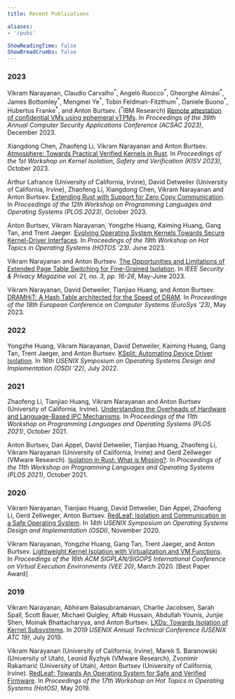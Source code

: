 ```yaml
---
title: Recent Publications

aliases:
- '/pubs'

ShowReadingTime: false
ShowBreadCrumbs: false
---
```


### 2023

Vikram Narayanan, Claudio Carvalho<sup>\*</sup>, Angelo Ruocco<sup>\*</sup>,
Gheorghe Almási<sup>\*</sup>, James Bottomley<sup>\*</sup>, Mengmei
Ye<sup>\*</sup>, Tobin Feldman-Fitzthum<sup>\*</sup>, Daniele Buono<sup>\*</sup>,
Hubertus Franke<sup>\*</sup>, and Anton Burtsev. (<sup>\*</sup>IBM Research)
[Remote attestation of confidential VMs using ephemeral
vTPMs](/doc/acsac23/2023-svsm-vtpm.pdf). In _Proceedings of the 39th Annual
Computer Security Applications Conference (ACSAC 2023)_, December 2023.

Xiangdong Chen, Zhaofeng Li, Vikram Narayanan and Anton Burtsev. [Atmosphere:
Towards Practical Verified Kernels in Rust](/doc/kisv23/2023-atmo.pdf). In
_Proceedings of the 1st Workshop on Kernel Isolation, Safety and Verification
(KISV 2023)_, October 2023.

Arthur Lafrance (University of California, Irvine), David Detweiler (University
of California, Irvine), Zhaofeng Li, Xiangdong Chen, Vikram Narayanan and Anton
Burtsev. [Extending Rust with Support for Zero Copy
Communication](/doc/2023-plos-rust-zerocopy.pdf). In _Proceedings of the
12th Workshop on Programming Languages and Operating Systems (PLOS 2023)_,
October 2023.

Anton Burtsev, Vikram Narayanan, Yongzhe Huang, Kaiming Huang, Gang Tan, and
Trent Jaeger. [Evolving Operating System Kernels Towards Secure Kernel-Driver
Interfaces](/doc/2023-hotos-kernel-interfaces.pdf). In _Proceedings of the 19th
Workshop on Hot Topics in Operating Systems (HOTOS '23)_. June 2023.

Vikram Narayanan and Anton Burtsev. [The Opportunities and Limitations of
Extended Page Table Switching for Fine-Grained
Isolation](https://mars-research.github.io/doc/2023-ieee-sp-mag.pdf). In _IEEE
Security & Privacy Magazine vol. 21, no. 3, pp. 16-26_, May-June 2023.

Vikram Narayanan, David Detweiler, Tianjiao Huang, and Anton Burtsev. [DRAMHiT:
A Hash Table architected for the Speed of
DRAM](https://mars-research.github.io/doc/dramhit-esys23.pdf).  In _Proceedings
of the 18th European Conference on Computer Systems (EuroSys '23)_, May 2023.

### 2022

Yongzhe Huang, Vikram Narayanan, David Detweiler, Kaiming Huang, Gang Tan,
Trent Jaeger, and Anton Burtsev.  [KSplit: Automating Device Driver
Isolation](https://mars-research.github.io/doc/ksplit-osdi22.pdf).  In _16th
USENIX Symposium on Operating Systems Design and Implementation (OSDI '22)_,
July 2022.

### 2021

Zhaofeng Li, Tianjiao Huang, Vikram Narayanan and Anton Burtsev (University of
California, Irvine). [Understanding the Overheads of Hardware and
Language-Based IPC Mechanisms](/doc/plos21/plos21-ipc-overheads.pdf). In
_Proceedings of the 11th Workshop on Programming Languages and Operating
Systems (PLOS 2021)_, October 2021.

Anton Burtsev, Dan Appel, David Detweiler, Tianjiao Huang, Zhaofeng Li, Vikram
Narayanan (University of California, Irvine) and Gerd Zellweger (VMware
Research). [Isolation in Rust: What is Missing?](/doc/plos21/plos21-rust-isolation.pdf).
In _Proceedings of the 11th Workshop on Programming Languages and Operating
Systems (PLOS 2021)_, October 2021.

### 2020

Vikram Narayanan, Tianjiao Huang, David Detweiler, Dan Appel, Zhaofeng
  Li, Gerd Zellweger, Anton Burtsev. [RedLeaf: Isolation and Communication in a
Safe Operating
System](https://www.usenix.org/system/files/osdi20-narayanan_vikram.pdf). In
_14th USENIX Symposium on Operating Systems Design and Implementation (OSDI)_,
November 2020.

Vikram Narayanan, Yongzhe Huang, Gang Tan, Trent Jaeger, and Anton
  Burtsev. [Lightweight Kernel Isolation with Virtualization and VM
Functions](/doc/lvds-vee20.pdf). In _Proceedings of the 16th ACM SIGPLAN/SIGOPS
International Conference on Virtual Execution Environments (VEE 20)_, March
2020. [Best Paper Award]

### 2019

Vikram Narayanan, Abhiram Balasubramanian, Charlie Jacobsen, Sarah Spall,
  Scott Bauer, Michael Quigley, Aftab Hussain, Abdullah Younis, Junjie Shen,
Moinak Bhattacharyya, and Anton Burtsev. [LXDs: Towards Isolation of Kernel
Subsystems](https://www.usenix.org/system/files/atc19-narayanan.pdf). In _2019
USENIX Annual Technical Conference (USENIX ATC 19)_, July 2019.

Vikram Narayanan (University of California, Irvine), Marek S. Baranowski
  (University of Utah), Leonid Ryzhyk (VMware Research), Zvonimir Rakamarić
(University of Utah), Anton Burtsev (University of California, Irvine).
[RedLeaf: Towards An Operating System for Safe and Verified
Firmware](/doc/redleaf-hotos19.pdf). In _Proceedings of the 17th Workshop on Hot Topics
in Operating Systems (HotOS)_, May 2019.
